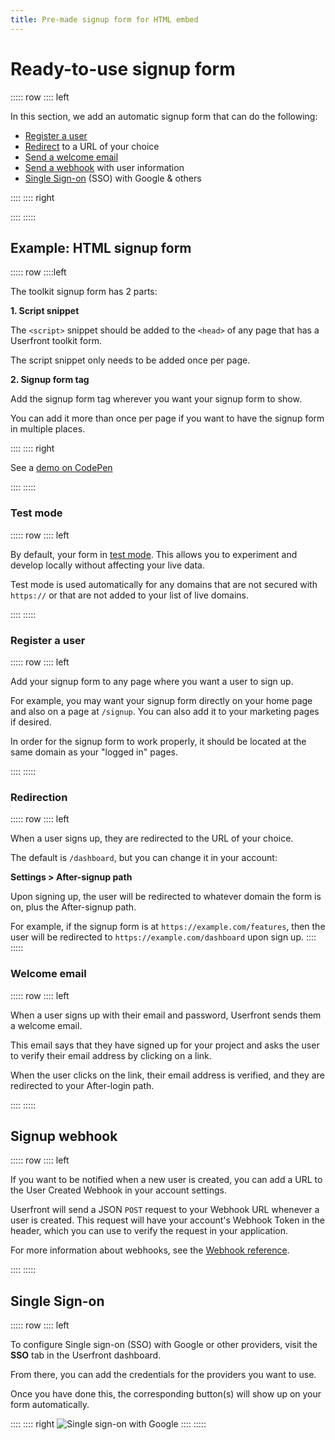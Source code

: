 ```yaml
---
title: Pre-made signup form for HTML embed
---
```


<toolkit-breadcrumb />

# Ready-to-use signup form

::::: row
:::: left

In this section, we add an automatic signup form that can do the following:

- [Register a user](#register-a-user)
- [Redirect](#redirection) to a URL of your choice
- [Send a welcome email](#welcome-email)
- [Send a webhook](#signup-webhook) with user information
- [Single Sign-on](#single-sign-on) (SSO) with Google & others

::::
:::: right

<iframe-demo display-title="Signup form"></iframe-demo>

::::
:::::

## Example: HTML signup form

::::: row
::::left

The toolkit signup form has 2 parts:

**1. Script snippet**

The `<script>` snippet should be added to the `<head>` of any page that has a Userfront toolkit form.

The script snippet only needs to be added once per page.

**2. Signup form tag**

Add the signup form tag wherever you want your signup form to show.

You can add it more than once per page if you want to have the signup form in multiple places.

::::
:::: right

<install-html display-title="Signup form"/>

See a [demo on CodePen](https://codepen.io/userfront/pen/MWyjXXq)

::::
:::::

### Test mode

::::: row
:::: left

By default, your form in [test mode](/guide/test-mode). This allows you to experiment and develop locally without affecting your live data.

Test mode is used automatically for any domains that are not secured with `https://` or that are not added to your list of live domains.

::::
:::::

### Register a user

::::: row
:::: left

Add your signup form to any page where you want a user to sign up.

For example, you may want your signup form directly on your home page and also on a page at `/signup`. You can also add it to your marketing pages if desired.

In order for the signup form to work properly, it should be located at the same domain as your "logged in" pages.

::::
:::::

### Redirection

::::: row
:::: left

When a user signs up, they are redirected to the URL of your choice.

The default is `/dashboard`, but you can change it in your account:

**Settings > After-signup path**

Upon signing up, the user will be redirected to whatever domain the form is on, plus the After-signup path.

For example, if the signup form is at `https://example.com/features`, then the user will be redirected to `https://example.com/dashboard` upon sign up.
::::
:::::

### Welcome email

::::: row
:::: left

When a user signs up with their email and password, Userfront sends them a welcome email.

This email says that they have signed up for your project and asks the user to verify their email address by clicking on a link.

When the user clicks on the link, their email address is verified, and they are redirected to your After-login path.

::::
:::::

## Signup webhook

::::: row
:::: left

If you want to be notified when a new user is created, you can add a URL to the User Created Webhook in your account settings.

Userfront will send a JSON `POST` request to your Webhook URL whenever a user is created. This request will have your account's Webhook Token in the header, which you can use to verify the request in your application.

For more information about webhooks, see the [Webhook reference](/docs/webhooks/).

::::
:::::

## Single Sign-on

::::: row
:::: left

To configure Single sign-on (SSO) with Google or other providers, visit the **SSO** tab in the Userfront dashboard.

From there, you can add the credentials for the providers you want to use.

Once you have done this, the corresponding button(s) will show up on your form automatically.

::::
:::: right
![Single sign-on with Google](https://res.cloudinary.com/component/image/upload/v1619211711/guide/signup-form-google.png)
::::
:::::
